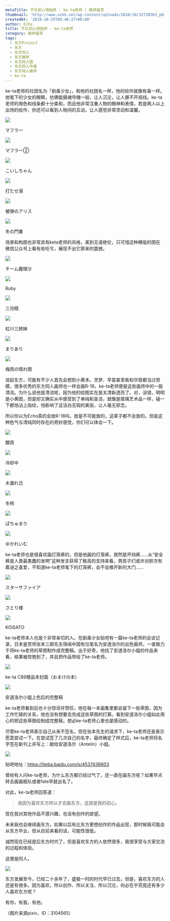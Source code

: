 ```yaml
---
metaTitle: 不忘初心得始终 - ke-ta老师 | 画师鉴赏
thumbnail: 'http://www.uzkk.net/wp-content/uploads/2018/10/32720363_p0-825x510.jpg'
createdAt: '2018-10-25T09:46:27+00:00'
author: Echo
title: 不忘初心得始终 - ke-ta老师
category: 画师鉴赏
tags:
  - 东方Project
  - 东方
  - 东方同人
  - 东方画师
  - 东方同人图
  - 东方同人作者
  - 东方同人画师
  - ke-ta
---
```


ke-ta老师的社团名为「剧毒少女」，和他的社团名一样，他的绘作就像有毒一样。他笔下的少女的眼睛，仿佛能摄魂夺魄一般，让人沉沦，让人挪不开视线。ke-ta老师的用色和线条都十分柔和，而且他非常注重人物的眼神和表情，若是两人以上出场的绘作，你还可以看到人物间的互动，让人感觉非常灵动和温馨。

![](http://www.uzkk.net/wp-content/uploads/2018/10/66551452_p0-724x1024.jpg)

マフラー

![](http://www.uzkk.net/wp-content/uploads/2018/10/66778645_p0-730x1024.jpg)

マフラー②

![](http://www.uzkk.net/wp-content/uploads/2018/10/64400529_p0-1024x730.jpg)

こいしちゃん

![](http://www.uzkk.net/wp-content/uploads/2018/10/56906181_p0-724x1024.jpg)

打たせ湯

![](http://www.uzkk.net/wp-content/uploads/2018/10/23696415_p0-736x1024.jpg)

被弾のアリス

![](http://www.uzkk.net/wp-content/uploads/2018/10/18637750_p0-732x1024.jpg)

冬の門番

场景和构图也非常具有keta老师的风格，美到无语绝伦，只可惜这种横版的图在微信公众号上看有些吃亏，展现不出它原来的震撼。

![](http://www.uzkk.net/wp-content/uploads/2018/10/68375845_p0-1024x246.jpg)

チーム魔理沙

![](http://www.uzkk.net/wp-content/uploads/2018/10/47138919_p0-1024x238.jpg)

Ruby

![](http://www.uzkk.net/wp-content/uploads/2018/10/56793011_p0-724x1024.jpg)

三月精

![](http://www.uzkk.net/wp-content/uploads/2018/10/29533619_p0-713x1024.jpg)

虹川三姉妹

![](http://www.uzkk.net/wp-content/uploads/2018/10/18755876_p0-732x1024.jpg)

まりあり

![](http://www.uzkk.net/wp-content/uploads/2018/10/56866134_p0-1024x767.jpg)

梅雨の晴れ間

说起东方，可能有不少人首先会想到小黄本。灵梦、早苗甚至紫和华扇都当过劳模，很多优秀的东方同人画师也一样会画R-18，ke-ta老师便是这些画师中的一股清流。为什么说他是清流呢，因为他的绘图实在是太清新透亮了。对，没错，明明是小黄图，但是却又确实从中感受到了单纯和圣洁，就像是玻璃艺术品一样，碰一下都怕沾上指纹，怕影响了这洁白无瑕的美丽，让人毫无邪念。

所以你以为Echo真的会放R-18吗，放是不可能放的，这辈子都不会放的。但是这种色气与清纯同时存在的奇妙感觉，你们可以体会一下。

![](http://www.uzkk.net/wp-content/uploads/2018/10/32720363_p0-1024x707.jpg)

驟雨

![](http://www.uzkk.net/wp-content/uploads/2018/10/45424456_p0-1024x706.jpg)

冷却中

![](http://www.uzkk.net/wp-content/uploads/2018/10/35580530_p0-1024x706.jpg)

木漏れ日

![](http://www.uzkk.net/wp-content/uploads/2018/10/40282422_p0.jpg)

冬柿

![](http://www.uzkk.net/wp-content/uploads/2018/10/18925586_p0-816x1024.jpg)

ぱちゅまり

![](http://www.uzkk.net/wp-content/uploads/2018/10/18558966_p0-738x1024.jpg)

ゆかれいむ

ke-ta老师也是很喜欢画灯笼裤的，但是他画的灯笼裤，居然是开裆裤……从“安全裤是人类最愚蠢的发明”这种发言获得了极高的支持来看，男孩子们或许对胖次有着谜之喜爱，不知道ke-ta老师笔下的灯笼裤，会不会推开新的大门……

![](http://www.uzkk.net/wp-content/uploads/2018/10/56823271_p0-1024x724.jpg)

スターサファイア

![](http://www.uzkk.net/wp-content/uploads/2018/10/60566361_p0-724x1024.jpg)

さとり様

![](http://www.uzkk.net/wp-content/uploads/2018/10/56935221_p0-1024x716.jpg)

KOISATO

ke-ta老师本人也是个非常亲切的人。在剧毒少女贴吧有一篇ke-ta老师的会谈记录，日本鉴赏师张本三郎先生得闻中国有位笔名为安道洛尔的出色画师，一直致力于将ke-ta老师的草图制作成完整稿。出于好奇，他找了安道洛尔小姐的作品来看，结果被惊艳到了，并且把作品带给了ke-ta老师。

![](http://www.uzkk.net/wp-content/uploads/2018/10/v2-e862924a0b798bab64713b18c0f4d210_r.jpg)

ke-ta C89赠品本封面（おまけの本）

![](http://www.uzkk.net/wp-content/uploads/2018/10/8973c71001e939015f5e01c07cec54e737d1961f.jpg)

安道洛尔小姐上色后的完整稿

ke-ta老师看到后也十分惊讶并赞叹，他在每一本画集里都会留下一些草图，因为工作忙碌的关系，他也没有想要去完成这些草图的打算。看到安道洛尔小姐如此用心的把这些草图绘制成完整稿，想必ke-ta老师心里也是感动的。

尽管ke-ta老师表示自己从来不签名，但在张本先生的请求下，ke-ta老师还是表示愿意尝试一下。在尝试签了几次自己的名字，最终确定了样式后，ke-ta老师将名字签在新刊上并写上：献给安道洛尔（Antelin）小姐。

![](http://www.uzkk.net/wp-content/uploads/2018/10/78ba4be93901213fc76fc22253e736d12e2e951f.jpg)

贴吧地址：https://tieba.baidu.com/p/4537436603

曾经有人问ke-ta老师，为什么东方都已经过气了，还一直在画东方呢？如果早点转去画画舰队或者fate早就出名了。

对此，ke-ta老师回答道：

> 我因为喜欢东方所以才去画东方，这就是我的初心。

现在我对其他作品不感兴趣，也没有创作的欲望。

未来我也会继续画东方。如果以后有比东方更想创作的作品出现，那时候我可能会从东方毕业，但从目前来看的话，可能性很低。

诚然现在已经是后东方时代了，但是喜欢东方的人依然很多，我很享受与大家交流的过程和体验。

这便是同人。

![](http://www.uzkk.net/wp-content/uploads/2018/10/a1bc3906gy1fhofs6e10uj20g409kq3e.jpg)

东方发展至今，已经二十余年了，盛极一时的时代早已过去，但是，喜欢东方的人还是有很多。因为喜欢，所以创作、所以关注、所以沉沦，何必在乎究竟还有多少人喜欢东方呢？

有你，有我，有他。

（图片来源pixiv，ID：3104565）
